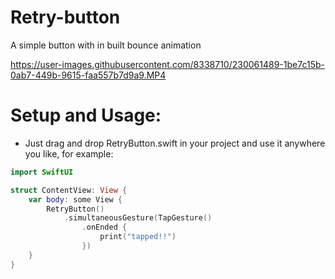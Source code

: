 # Retry-button

A simple button with in built bounce animation


https://user-images.githubusercontent.com/8338710/230061489-1be7c15b-0ab7-449b-9615-faa557b7d9a9.MP4




# Setup and Usage:

* Just drag and drop RetryButton.swift in your project and use it anywhere you like, for example:

```Swift
import SwiftUI

struct ContentView: View {
    var body: some View {
        RetryButton()
            .simultaneousGesture(TapGesture()
                .onEnded {
                    print("tapped!!")
                })
    }
}
```

